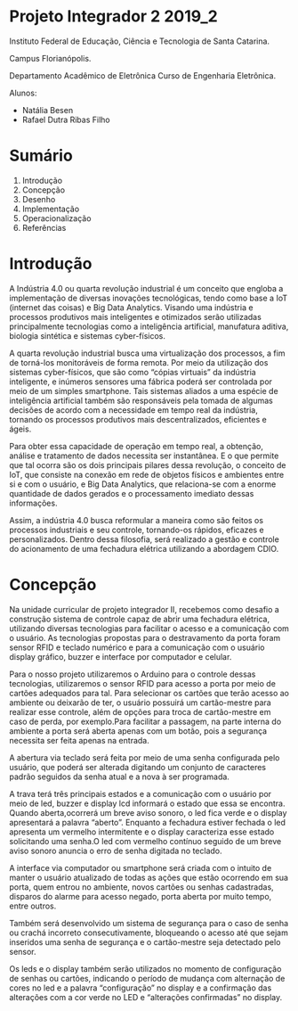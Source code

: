 # **Projeto Integrador 2 2019_2**

Instituto Federal de Educação, Ciência e Tecnologia de Santa Catarina.

Campus Florianópolis. 

Departamento Acadêmico de Eletrônica Curso de Engenharia Eletrônica.

Alunos:

* Natália Besen
* Rafael Dutra Ribas Filho

# **Sumário** 

1. Introdução
2. Concepção
3. Desenho
4. Implementação
5. Operacionalização
6. Referências

# **Introdução**

A Indústria 4.0 ou quarta revolução industrial é um conceito que engloba a implementação de diversas inovações tecnológicas, tendo como base a IoT (internet das coisas) e Big Data Analytics. Visando uma indústria e processos produtivos mais inteligentes e otimizados serão utilizadas  principalmente tecnologias como a inteligência artificial, manufatura aditiva, biologia sintética e sistemas cyber-físicos.

A quarta revolução industrial busca uma virtualização dos processos, a fim de torná-los monitoráveis de forma remota. Por meio da utilização dos sistemas cyber-físicos, que são como “cópias virtuais” da indústria inteligente, e inúmeros sensores uma fábrica poderá ser controlada por meio de um simples smartphone. Tais sistemas aliados a uma espécie de inteligência artificial também são responsáveis pela tomada de algumas decisões de acordo com a necessidade em tempo real da indústria, tornando os processos produtivos mais descentralizados, eficientes e ágeis.

Para obter essa capacidade de operação em tempo real, a obtenção, análise e tratamento de dados necessita ser instantânea. E o que permite que tal ocorra são os dois principais pilares dessa revolução, o conceito de IoT, que consiste na conexão em rede de objetos físicos e ambientes entre si e com o usuário, e Big Data Analytics, que relaciona-se com a enorme quantidade de dados gerados e o processamento imediato dessas informações. 

Assim, a indústria 4.0 busca reformular a maneira como são feitos os processos industriais e seu controle, tornando-os rápidos, eficazes e personalizados. Dentro dessa filosofia, será realizado a gestão e controle do acionamento de uma fechadura elétrica utilizando a abordagem CDIO.    

# **Concepção**

Na unidade curricular de projeto integrador II, recebemos como desafio a construção sistema de controle capaz de abrir uma fechadura elétrica, utilizando diversas tecnologias para facilitar o acesso e a comunicação com o usuário. As tecnologias propostas para o destravamento da porta foram sensor RFID e teclado numérico e para a comunicação com o usuário display gráfico, buzzer e interface por computador e celular.

Para o nosso projeto utilizaremos o Arduino para o controle dessas tecnologias, utilizaremos o sensor RFID para acesso a porta por meio de cartões adequados para tal. Para selecionar os cartões que terão acesso ao ambiente ou deixarão de ter, o usuário possuirá um cartão-mestre para realizar esse controle, além de opções para troca de cartão-mestre em caso de perda, por exemplo.Para facilitar a passagem, na parte interna do ambiente a porta será aberta apenas com um botão, pois a segurança necessita ser feita apenas na entrada. 

A abertura via teclado será feita por meio de uma senha configurada pelo usuário, que poderá ser alterada digitando um conjunto de caracteres padrão seguidos da senha atual e a nova à ser programada.

A trava terá três principais estados e a comunicação com o usuário por meio de led, buzzer e display lcd informará o estado que essa se encontra. Quando aberta,ocorrerá um breve aviso sonoro, o led fica verde e o display apresentará a palavra “aberto”. Enquanto a fechadura estiver fechada o led apresenta um vermelho intermitente e o display caracteriza esse estado solicitando uma senha.O led com vermelho contínuo seguido de um breve aviso sonoro anuncia o erro de senha digitada no teclado.

A interface via computador ou smartphone será criada com o intuito de manter o usuário atualizado de todas as ações que estão ocorrendo em sua porta, quem entrou no ambiente, novos cartões ou senhas cadastradas, disparos do alarme para acesso negado, porta aberta por muito tempo, entre outros.

Também será desenvolvido um sistema de segurança para o caso de senha ou crachá incorreto consecutivamente, bloqueando o acesso até que sejam inseridos uma senha de segurança e o cartão-mestre seja detectado pelo sensor.

Os leds e o display também serão utilizados no momento de configuração de senhas ou cartões, indicando o período de mudança com alternação de cores no led e a palavra “configuração” no display e a confirmação das alterações com a cor verde no LED e “alterações confirmadas” no display.


